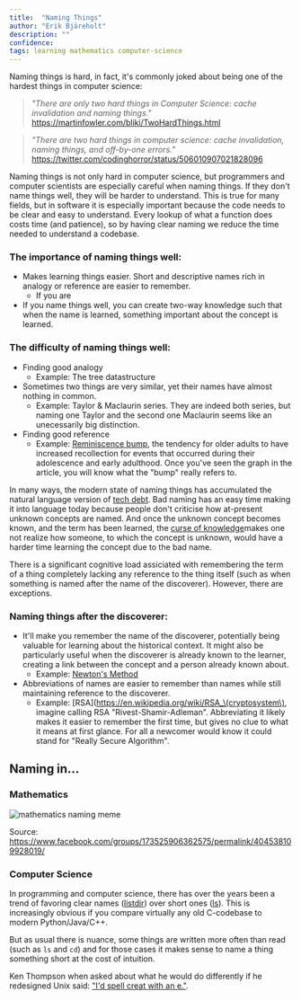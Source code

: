 ```yaml
---
title:  "Naming Things"
author: "Erik Bjäreholt"
description: ""
confidence: 
tags: learning mathematics computer-science
---
```


Naming things is hard, in fact, it's commonly joked about being one of the hardest things in computer science:

> *"There are only two hard things in Computer Science: cache invalidation and naming things."*
> https://martinfowler.com/bliki/TwoHardThings.html

> *"There are two hard things in computer science: cache invalidation, naming things, and off-by-one errors."*
> https://twitter.com/codinghorror/status/506010907021828096

Naming things is not only hard in computer science, but programmers and computer scientists are especially careful when naming things. If they don't name things well, they will be harder to understand. This is true for many fields, but in software it is especially important because the code needs to be clear and easy to understand. Every lookup of what a function does costs time (and patience), so by having clear naming we reduce the time needed to understand a codebase.


### The importance of naming things well:

 - Makes learning things easier. Short and descriptive names rich in analogy or reference are easier to remember.
   - If you are 
 - If you name things well, you can create two-way knowledge such that when the name is learned, something important about the concept is learned.


### The difficulty of naming things well:

 - Finding good analogy
   - Example: The tree datastructure
 - Sometimes two things are very similar, yet their names have almost nothing in common.
   - Example: Taylor & Maclaurin series. They are indeed both series, but naming one Taylor and the second one Maclaurin seems like an unecessarily big distinction.
 - Finding good reference
   - Example: [Reminiscence bump](https://en.wikipedia.org/wiki/Reminiscence_bump), the tendency for older adults to have increased recollection for events that occurred during their adolescence and early adulthood. Once you've seen the graph in the article, you will know what the "bump" really refers to.


In many ways, the modern state of naming things has accumulated the natural language version of [tech debt](https://en.wikipedia.org/wiki/Technical_debt). Bad naming has an easy time making it into language today because people don't criticise how at-present unknown concepts are named. And once the unknown concept becomes known, and the term has been learned, the [curse of knowledge](https://en.wikipedia.org/wiki/Curse_of_knowledge)makes one not realize how someone, to which the concept is unknown, would have a harder time learning the concept due to the bad name.

There is a significant cognitive load assiciated with remembering the term of a thing completely lacking any reference to the thing itself (such as when something is named after the name of the discoverer). However, there are exceptions.

### Naming things after the discoverer:

 - It'll make you remember the name of the discoverer, potentially being valuable for learning about the historical context. It might also be particularly useful when the discoverer is already known to the learner, creating a link between the concept and a person already known about.
   - Example: [Newton's Method](https://en.wikipedia.org/wiki/Newton's_method)
 - Abbreviations of names are easier to remember than names while still maintaining reference to the discoverer.
   - Example: [RSA](https://en.wikipedia.org/wiki/RSA_\(cryptosystem\), imagine calling RSA "Rivest-Shamir-Adleman". Abbreviating it likely makes it easier to remember the first time, but gives no clue to what it means at first glance. For all a newcomer would know it could stand for "Really Secure Algorithm".


## Naming in...

### Mathematics

![mathematics naming meme](https://scontent-arn2-1.xx.fbcdn.net/v/t1.0-9/18301447_10154400496935025_5485540067251211748_n.jpg?oh=526760e6438acac0c293ee0f9cd03980&oe=598276Dasd2)

Source: https://www.facebook.com/groups/173525906362575/permalink/404538109928019/

### Computer Science

In programming and computer science, there has over the years been a trend of favoring clear names ([listdir](https://docs.python.org/2/library/os.html#os.listdir)) over short ones ([ls](https://linux.die.net/man/1/ls)). This is increasingly obvious if you compare virtually any old C-codebase to modern Python/Java/C++.

But as usual there is nuance, some things are written more often than read (such as `ls` and `cd`) and for those cases it makes sense to name a thing something short at the cost of intuition.

Ken Thompson when asked about what he would do differently if he redesigned Unix said: ["I'd spell creat with an e."](https://en.wikiquote.org/wiki/Ken_Thompson).
